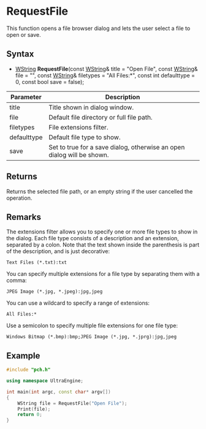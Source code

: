 # RequestFile #
This function opens a file browser dialog and lets the user select a file to open or save.

## Syntax ##
- [WString](WString.md) **RequestFile**(const [WString](WString.md)& title = "Open File", const [WString](WString.md)& file = "", const [WString](WString.md)& filetypes = "All Files:\*", const int defaulttype = 0, const bool save = false);

| Parameter | Description |
| ----- | ----- |
| title | Title shown in dialog window. |
| file | Default file directory or full file path. |
| filetypes | File extensions filter. |
| defaulttype | Default file type to show. |
| save | Set to true for a save dialog, otherwise an open dialog will be shown. |

## Returns ##
Returns the selected file path, or an empty string if the user cancelled the operation.

## Remarks ##
The extensions filter allows you to specify one or more file types to show in the dialog. Each file type consists of a description and an extension, separated by a colon. Note that the text shown inside the parenthesis is part of the description, and is just decorative:

```Text Files (*.txt):txt```

You can specify multiple extensions for a file type by separating them with a comma:

```JPEG Image (*.jpg, *.jpeg):jpg,jpeg```

You can use a wildcard to specify a range of extensions:

```All Files:*```

Use a semicolon to specify multiple file extensions for one file type:

```Windows Bitmap (*.bmp):bmp;JPEG Image (*.jpg, *.jprg):jpg,jpeg```

## Example ##

```c++
#include "pch.h"

using namespace UltraEngine;

int main(int argc, const char* argv[])
{
	WString file = RequestFile("Open File");
	Print(file);
	return 0;
}
```
